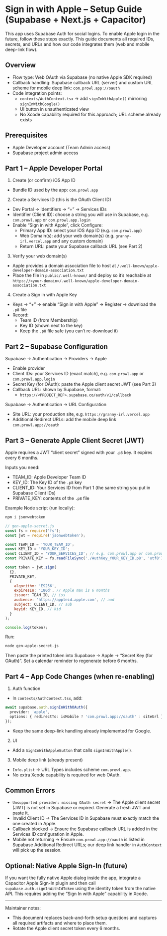 # Sign in with Apple – Setup Guide (Supabase + Next.js + Capacitor)

This app uses Supabase Auth for social logins. To enable Apple login in the future, follow these steps exactly. This guide documents all required IDs, secrets, and URLs and how our code integrates them (web and mobile deep-link flow).

## Overview
- Flow type: Web OAuth via Supabase (no native Apple SDK required)
- Callback handling: Supabase callback URL (server) and custom URL scheme for mobile deep link: `com.prowl.app://oauth`
- Code integration points:
  - `contexts/AuthContext.tsx` → add `signInWithApple()` mirroring `signInWithGoogle()`
  - UI button in unauthenticated view
  - No Xcode capability required for this approach; URL scheme already exists

## Prerequisites
- Apple Developer account (Team Admin access)
- Supabase project admin access

## Part 1 – Apple Developer Portal
1) Create (or confirm) iOS App ID
- Bundle ID used by the app: `com.prowl.app`

2) Create a Services ID (this is the OAuth Client ID)
- Dev Portal → Identifiers → “+” → Services IDs
- Identifier (Client ID): choose a string you will use in Supabase, e.g. `com.prowl.app` or `com.prowl.app.login`
- Enable “Sign in with Apple”, click Configure:
  - Primary App ID: select your iOS App ID (e.g. `com.prowl.app`)
  - Web Domain(s): add your web domain(s) (e.g. `granny-irl.vercel.app` and any custom domain)
  - Return URL: paste your Supabase callback URL (see Part 2)

3) Verify your web domain(s)
- Apple provides a domain association file to host at `/.well-known/apple-developer-domain-association.txt`
- Place the file in `public/.well-known/` and deploy so it’s reachable at `https://<your-domain>/.well-known/apple-developer-domain-association.txt`

4) Create a Sign in with Apple Key
- Keys → “+” → enable “Sign in with Apple” → Register → download the `.p8` file
- Record:
  - Team ID (from Membership)
  - Key ID (shown next to the key)
  - Keep the `.p8` file safe (you can’t re-download it)

## Part 2 – Supabase Configuration
Supabase → Authentication → Providers → Apple
- Enable provider
- Client IDs: your Services ID (exact match), e.g. `com.prowl.app` or `com.prowl.app.login`
- Secret Key (for OAuth): paste the Apple client secret JWT (see Part 3)
- Callback URL: shown by Supabase, format:
  - `https://<PROJECT_REF>.supabase.co/auth/v1/callback`

Supabase → Authentication → URL Configuration
- Site URL: your production site, e.g. `https://granny-irl.vercel.app`
- Additional Redirect URLs: add the mobile deep link `com.prowl.app://oauth`

## Part 3 – Generate Apple Client Secret (JWT)
Apple requires a JWT “client secret” signed with your `.p8` key. It expires every 6 months.

Inputs you need:
- TEAM_ID: Apple Developer Team ID
- KEY_ID: The Key ID of the `.p8` key
- CLIENT_ID: Your Services ID from Part 1 (the same string you put in Supabase Client IDs)
- PRIVATE_KEY: contents of the `.p8` file

Example Node script (run locally):
```bash
npm i jsonwebtoken
```
```javascript
// gen-apple-secret.js
const fs = require('fs');
const jwt = require('jsonwebtoken');

const TEAM_ID = 'YOUR_TEAM_ID';
const KEY_ID = 'YOUR_KEY_ID';
const CLIENT_ID = 'YOUR_SERVICES_ID'; // e.g. com.prowl.app or com.prowl.app.login
const PRIVATE_KEY = fs.readFileSync('./AuthKey_YOUR_KEY_ID.p8', 'utf8');

const token = jwt.sign(
  {},
  PRIVATE_KEY,
  {
    algorithm: 'ES256',
    expiresIn: '180d', // Apple max is 6 months
    issuer: TEAM_ID, // iss
    audience: 'https://appleid.apple.com', // aud
    subject: CLIENT_ID, // sub
    keyid: KEY_ID, // kid
  }
);

console.log(token);
```
Run:
```bash
node gen-apple-secret.js
```
Then paste the printed token into Supabase → Apple → “Secret Key (for OAuth)”. Set a calendar reminder to regenerate before 6 months.

## Part 4 – App Code Changes (when re-enabling)
1) Auth function
- In `contexts/AuthContext.tsx`, add:
```ts
await supabase.auth.signInWithOAuth({
  provider: 'apple',
  options: { redirectTo: isMobile ? 'com.prowl.app://oauth' : siteUrl }
});
```
- Keep the same deep-link handling already implemented for Google.

2) UI
- Add a `SignInWithAppleButton` that calls `signInWithApple()`.

3) Mobile deep link (already present)
- `Info.plist` → URL Types includes scheme `com.prowl.app`.
- No extra Xcode capability is required for web OAuth.

## Common Errors
- `Unsupported provider: missing OAuth secret` → The Apple client secret (JWT) is not set in Supabase or expired. Generate a fresh JWT and paste it.
- Invalid Client ID → The Services ID in Supabase must exactly match the one created in Apple.
- Callback blocked → Ensure the Supabase callback URL is added in the Services ID configuration in Apple.
- Mobile not returning → Ensure `com.prowl.app://oauth` is listed in Supabase Additional Redirect URLs; our deep link handler in `AuthContext` will pick up the session.

## Optional: Native Apple Sign-In (future)
If you want the fully native Apple dialog inside the app, integrate a Capacitor Apple Sign-In plugin and then call `supabase.auth.signInWithIdToken` using the identity token from the native API. This requires adding the “Sign In with Apple” capability in Xcode.

---
Maintainer notes:
- This document replaces back-and-forth setup questions and captures all required artifacts and where to place them.
- Rotate the Apple client secret token every 6 months.
